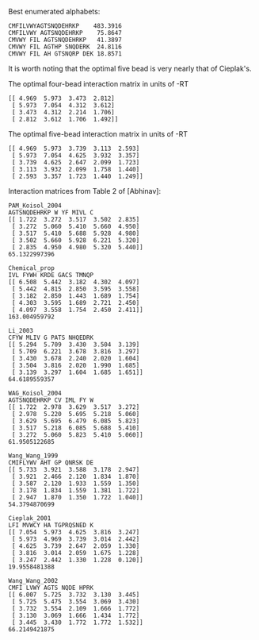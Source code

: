 Best enumerated alphabets:

    CMFILVWYAGTSNQDEHRKP    483.3916 
    CMFILVWY AGTSNQDEHRKP    75.8647
    CMVWY FIL AGTSNQDEHRKP   41.3897
    CMVWY FIL AGTHP SNQDERK  24.8116
    CMVWY FIL AH GTSNQRP DEK 18.8571

It is worth noting that the optimal five bead is very nearly that of Cieplak's.


The optimal four-bead interaction matrix in units of -RT

    [[ 4.969  5.973  3.473  2.812]
     [ 5.973  7.054  4.312  3.612]
     [ 3.473  4.312  2.214  1.706]
     [ 2.812  3.612  1.706  1.492]]

The optimal five-bead interaction matrix in units of -RT

    [[ 4.969  5.973  3.739  3.113  2.593]
     [ 5.973  7.054  4.625  3.932  3.357]
     [ 3.739  4.625  2.647  2.099  1.723]
     [ 3.113  3.932  2.099  1.758  1.440]
     [ 2.593  3.357  1.723  1.440  1.249]]

Interaction matrices from Table 2 of [Abhinav]:

    PAM_Koisol_2004
    AGTSNQDEHRKP W YF MIVL C 
    [[ 1.722  3.272  3.517  3.502  2.835]
     [ 3.272  5.060  5.410  5.660  4.950]
     [ 3.517  5.410  5.688  5.928  4.980]
     [ 3.502  5.660  5.928  6.221  5.320]
     [ 2.835  4.950  4.980  5.320  5.440]] 
    65.1322997396

    Chemical_prop
    IVL FYWH KRDE GACS TMNQP 
    [[ 6.508  5.442  3.182  4.302  4.097]
     [ 5.442  4.815  2.850  3.595  3.558]
     [ 3.182  2.850  1.443  1.689  1.754]
     [ 4.303  3.595  1.689  2.721  2.450]
     [ 4.097  3.558  1.754  2.450  2.411]] 
    163.004959792

    Li_2003
    CFYW MLIV G PATS NHQEDRK 
    [[ 5.294  5.709  3.430  3.504  3.139]
     [ 5.709  6.221  3.678  3.816  3.297]
     [ 3.430  3.678  2.240  2.020  1.604]
     [ 3.504  3.816  2.020  1.990  1.685]
     [ 3.139  3.297  1.604  1.685  1.651]] 
    64.6189559357

    WAG_Koisol_2004
    AGTSNQDEHRKP CV IML FY W 
    [[ 1.722  2.978  3.629  3.517  3.272]
     [ 2.978  5.220  5.695  5.218  5.060]
     [ 3.629  5.695  6.479  6.085  5.823]
     [ 3.517  5.218  6.085  5.688  5.410]
     [ 3.272  5.060  5.823  5.410  5.060]] 
    61.9505122685

    Wang_Wang_1999
    CMIFLYWV AHT GP QNRSK DE 
    [[ 5.733  3.921  3.588  3.178  2.947]
     [ 3.921  2.466  2.120  1.834  1.870]
     [ 3.587  2.120  1.933  1.559  1.350]
     [ 3.178  1.834  1.559  1.381  1.722]
     [ 2.947  1.870  1.350  1.722  1.040]] 
    54.3794870699

    Cieplak_2001
    LFI MVWCY HA TGPRQSNED K 
    [[ 7.054  5.973  4.625  3.816  3.247]
     [ 5.973  4.969  3.739  3.014  2.442]
     [ 4.625  3.739  2.647  2.059  1.330]
     [ 3.816  3.014  2.059  1.675  1.228]
     [ 3.247  2.442  1.330  1.228  0.120]] 
    19.9558481388

    Wang_Wang_2002
    CMFI LVWY AGTS NQDE HPRK 
    [[ 6.007  5.725  3.732  3.130  3.445]
     [ 5.725  5.475  3.554  3.069  3.430]
     [ 3.732  3.554  2.109  1.666  1.772]
     [ 3.130  3.069  1.666  1.434  1.772]
     [ 3.445  3.430  1.772  1.772  1.532]] 
    66.2149421875

